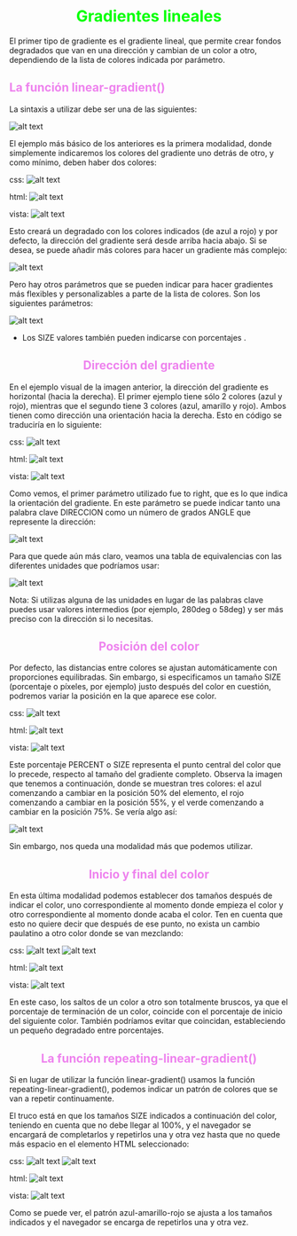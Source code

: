 # <span style="color:lime"><center>Gradientes lineales</center></span>

El primer tipo de gradiente es el gradiente lineal, que permite crear fondos degradados que van en una dirección y cambian de un color a otro, dependiendo de la lista de colores indicada por parámetro.

## <span style="color:violet">La función linear-gradient()</span>
La sintaxis a utilizar debe ser una de las siguientes:

![alt text](./imagenes-gradientes-lineales/image.png)

El ejemplo más básico de los anteriores es la primera modalidad, donde simplemente indicaremos los colores del gradiente uno detrás de otro, y como mínimo, deben haber dos colores:

css:
![alt text](./imagenes-gradientes-lineales/image-1.png)

html:
![alt text](./imagenes-gradientes-lineales/image-2.png)

vista:
![alt text](./imagenes-gradientes-lineales/image-3.png)

Esto creará un degradado con los colores indicados (de azul a rojo) y por defecto, la dirección del gradiente será desde arriba hacia abajo. Si se desea, se puede añadir más colores para hacer un gradiente más complejo:

![alt text](./imagenes-gradientes-lineales/linear-gradient.png)

Pero hay otros parámetros que se pueden indicar para hacer gradientes más flexibles y personalizables a parte de la lista de colores. Son los siguientes parámetros:

![alt text](./imagenes-gradientes-lineales/image-4.png)

* Los SIZE valores también pueden indicarse con porcentajes .

 ## <span style="color:violet"><center>Dirección del gradiente</center></span>
 En el ejemplo visual de la imagen anterior, la dirección del gradiente es horizontal (hacia la derecha). El primer ejemplo tiene sólo 2 colores (azul y rojo), mientras que el segundo tiene 3 colores (azul, amarillo y rojo). Ambos tienen como dirección una orientación hacia la derecha. Esto en código se traduciría en lo siguiente:

 css:
 ![alt text](./imagenes-gradientes-lineales/image-5.png)

 html:
 ![alt text](./imagenes-gradientes-lineales/image-6.png)

 vista:
 ![alt text](./imagenes-gradientes-lineales/image-7.png)

 Como vemos, el primer parámetro utilizado fue to right, que es lo que indica la orientación del gradiente. En este parámetro se puede indicar tanto una palabra clave DIRECCION como un número de grados ANGLE que represente la dirección:

 ![alt text](./imagenes-gradientes-lineales/circle-orientation.png)

 Para que quede aún más claro, veamos una tabla de equivalencias con las diferentes unidades que podríamos usar:

 ![alt text](./imagenes-gradientes-lineales/image-8.png)

 Nota: Si utilizas alguna de las unidades en lugar de las palabras clave puedes usar valores intermedios (por ejemplo, 280deg o 58deg) y ser más preciso con la dirección si lo necesitas.

## <span style="color:violet"><center>Posición del color</center></span>
Por defecto, las distancias entre colores se ajustan automáticamente con proporciones equilibradas. Sin embargo, si especificamos un tamaño SIZE (porcentaje o píxeles, por ejemplo) justo después del color en cuestión, podremos variar la posición en la que aparece ese color.

css:
![alt text](./imagenes-gradientes-lineales/image-9.png)

html:
![alt text](./imagenes-gradientes-lineales/image-10.png)

vista:
![alt text](./imagenes-gradientes-lineales/image-11.png)

Este porcentaje PERCENT o SIZE representa el punto central del color que lo precede, respecto al tamaño del gradiente completo. Observa la imagen que tenemos a continuación, donde se muestran tres colores: el azul comenzando a cambiar en la posición 50% del elemento, el rojo comenzando a cambiar en la posición 55%, y el verde comenzando a cambiar en la posición 75%. Se vería algo así:

![alt text](./imagenes-gradientes-lineales/gradiente-css-con-tamano.png)

Sin embargo, nos queda una modalidad más que podemos utilizar.

## <span style="color:violet"><center>Inicio y final del color</center></span>
En esta última modalidad podemos establecer dos tamaños después de indicar el color, uno correspondiente al momento donde empieza el color y otro correspondiente al momento donde acaba el color. Ten en cuenta que esto no quiere decir que después de ese punto, no exista un cambio paulatino a otro color donde se van mezclando:

css:
![alt text](./imagenes-gradientes-lineales/image-12.png)
![alt text](./imagenes-gradientes-lineales/image-13.png)

html:
![alt text](./imagenes-gradientes-lineales/image-14.png)

vista:
![alt text](./imagenes-gradientes-lineales/image-15.png)

En este caso, los saltos de un color a otro son totalmente bruscos, ya que el porcentaje de terminación de un color, coincide con el porcentaje de inicio del siguiente color. También podríamos evitar que coincidan, estableciendo un pequeño degradado entre porcentajes.

## <span style="color:violet"><center>La función repeating-linear-gradient()</center></span>
Si en lugar de utilizar la función linear-gradient() usamos la función repeating-linear-gradient(), podemos indicar un patrón de colores que se van a repetir continuamente.

El truco está en que los tamaños SIZE indicados a continuación del color, teniendo en cuenta que no debe llegar al 100%, y el navegador se encargará de completarlos y repetirlos una y otra vez hasta que no quede más espacio en el elemento HTML seleccionado:

css:
![alt text](./imagenes-gradientes-lineales/image-16.png)
![alt text](./imagenes-gradientes-lineales/image-17.png)

html:
![alt text](./imagenes-gradientes-lineales/image-18.png)

vista:
![alt text](./imagenes-gradientes-lineales/image-19.png)

Como se puede ver, el patrón azul-amarillo-rojo se ajusta a los tamaños indicados y el navegador se encarga de repetirlos una y otra vez.